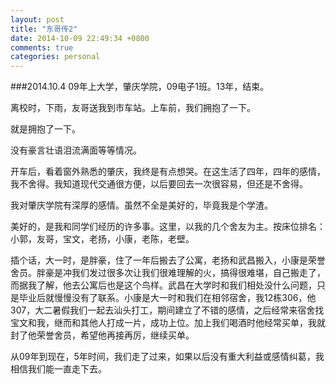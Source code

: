 ```yaml
---
layout: post
title: "东哥传2"
date: 2014-10-09 22:49:34 +0800
comments: true
categories: personal
---
```

###2014.10.4
09年上大学，肇庆学院，09电子1班。13年，结束。  

离校时，下雨，友哥送我到市车站。上车前，我们拥抱了一下。  

就是拥抱了一下。  

没有豪言壮语泪流满面等等情况。  

开车后，看着窗外熟悉的肇庆，我终是有点想哭。在这生活了四年，四年的感情，我不舍得。我知道现代交通很方便，以后要回去一次很容易，但还是不舍得。  

我对肇庆学院有深厚的感情。虽然不全是美好的，毕竟我是个学渣。  

美好的，是我和同学们经历的许多事。这里，以我的几个舍友为主。按床位排名：小郭，友哥，宝文，老扬，小康，老陈，老壁。  

插个话，大一时，是胖豪，住了一年后搬去了公寓，老扬和武昌搬入，小康是荣誉舍员。胖豪是冲我们发过很多次让我们很难理解的火，搞得很难堪，自己搬走了，而据我了解，他去公寓后也是这个鸟样。武昌在大学时和我们相处没什么问题，只是毕业后就慢慢没有了联系。小康是大一时和我们在相邻宿舍，我12栋306，他307，大二暑假我们一起去汕头打工，期间建立了不错的感情，之后经常来宿舍找宝文和我，继而和其他人打成一片，成功上位。加上我们喝酒时他经常买单，我就封了他荣誉舍员，希望他再接再厉，继续买单。  

从09年到现在，5年时间，我们走了过来，如果以后没有重大利益或感情纠葛，我相信我们能一直走下去。
